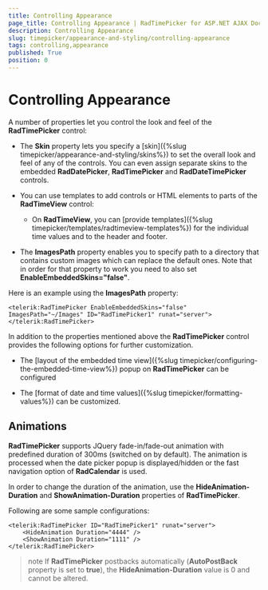 ```yaml
---
title: Controlling Appearance
page_title: Controlling Appearance | RadTimePicker for ASP.NET AJAX Documentation
description: Controlling Appearance
slug: timepicker/appearance-and-styling/controlling-appearance
tags: controlling,appearance
published: True
position: 0
---
```


# Controlling Appearance


A number of properties let you control the look and feel of the **RadTimePicker** control:

* The **Skin** property lets you specify a [skin]({%slug timepicker/appearance-and-styling/skins%}) to set the overall look and feel of any of the controls. You can even assign separate skins to the embedded **RadDatePicker**, **RadTimePicker** and **RadDateTimePicker** controls.

* You can use templates to add controls or HTML elements to parts of the **RadTimeView** control:

	* On **RadTimeView**, you can [provide templates]({%slug timepicker/templates/radtimeview-templates%}) for the individual time values and to the header and footer.

* The **ImagesPath** property enables you to specify path to a directory that contains custom images which can replace the default ones. Note that in order for that property to work you need to also set **EnableEmbeddedSkins="false"**.

Here is an example using the **ImagesPath** property:

````ASPNET
<telerik:RadTimePicker EnableEmbeddedSkins="false" ImagesPath="~/Images" ID="RadTimePicker1" runat="server">
</telerik:RadTimePicker>
````


In addition to the properties mentioned above the **RadTimePicker** control provides the following options for further customization.


* The [layout of the embedded time view]({%slug timepicker/configuring-the-embedded-time-view%}) popup on **RadTimePicker** can be configured

* The [format of date and time values]({%slug timepicker/formatting-values%}) can be customized.


## Animations

**RadTimePicker** supports JQuery fade-in/fade-out animation with predefined duration of 300ms (switched on by default). The animation is processed when the date picker popup is displayed/hidden or the fast navigation option of **RadCalendar** is used.

In order to change the duration of the animation, use the **HideAnimation-Duration** and **ShowAnimation-Duration** properties of **RadTimePicker**.

Following are some sample configurations:

````ASPNET
<telerik:RadTimePicker ID="RadTimePicker1" runat="server">
    <HideAnimation Duration="4444" />
    <ShowAnimation Duration="1111" />
</telerik:RadTimePicker>	
````


>note 
If **RadTimePicker** postbacks automatically (**AutoPostBack** property is set to **true**), the **HideAnimation-Duration** value is 0 and cannot be altered.
>


